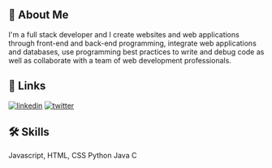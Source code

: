 


## 🚀 About Me
I'm a full stack developer and I create websites and web applications through front-end and back-end programming, integrate web applications and databases, use programming best practices to write and debug code as well as collaborate with a team of web development professionals.
## 🔗 Links
[![linkedin](https://img.shields.io/badge/linkedin-0A66C2?style=for-the-badge&logo=linkedin&logoColor=white)](https://www.linkedin.com/in/pritchard-mambambo-611427193)
[![twitter](https://img.shields.io/badge/twitter-1DA1F2?style=for-the-badge&logo=twitter&logoColor=white)](https://twitter.com/Sir_sanctified)


## 🛠 Skills
Javascript, HTML, CSS
Python 
Java
C

